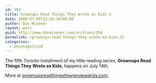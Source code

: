```yaml
---
id: 354
title: Grownups Read Things They Wrote as Kids 5
date: 2008-07-05T13:26:34+00:00
author: Dan Misener
layout: post
guid: http://www.danmisener.com/archives/354
permalink: /grownups-read-things-they-wrote-as-kids-5/
categories:
  - Uncategorized
---
```

The fifth Toronto installment of my little reading series, **Grownups Read Things They Wrote as Kids**, happens on July 14th.

More at [grownupsreadthingstheywroteaskids.com](http://www.grownupsreadthingstheywroteaskids.com/?p=39).